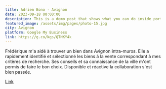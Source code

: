 ```yaml
---
title: Adrien Bono - Avignon
date: 2023-09-18 00:00:00
description: This is a demo post that shows what you can do inside portfolio and blog posts. We’ve included everything you need to create engaging posts and case studies to show off your work in a beautiful way.
featured_image: /assets/img/pages/photo-15.jpg
city: Avignon
platform: Google My Business
link: https://g.co/kgs/QTNKY4k
---
```


Frédérique m'a aidé à trouver un bien dans Avignon intra-muros. Elle a rapidement identifié et sélectionné les biens à la vente correspondant à mes critères de recherche. Ses conseils et sa connaissance de la ville m'ont permis de faire le bon choix. Disponible et réactive la collaboration s'est bien passée.

<a href="{{ page.link }}" target="blank">Link</a>